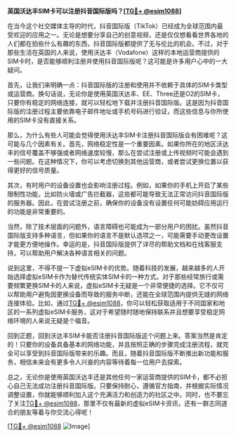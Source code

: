 **英国沃达丰SIM卡可以注册抖音国际版吗？[[TG💪+ @esim1088](https://t.me/s/esim1088)]**

在当今这个社交媒体主导的时代，抖音国际版（TikTok）已经成为全球范围内最受欢迎的应用之一。无论是想要分享自己的创意视频，还是仅仅想看看世界各地的人们都在拍些什么有趣的东西，抖音国际版都提供了无与伦比的机会。不过，对于那些生活在英国的人来说，使用沃达丰（Vodafone）这样的本地运营商提供的SIM卡时，是否能够顺利注册并使用抖音国际版呢？这可能是许多用户心中的一大疑问。

首先，让我们来明确一点：抖音国际版的注册和使用并不依赖于具体的SIM卡类型或运营商。换句话说，无论你是使用英国沃达丰、EE、Three还是O2的SIM卡，只要你有稳定的网络连接，就可以轻松地下载并注册抖音国际版。这是因为抖音国际版的注册过程主要依靠电子邮件地址或手机号码进行验证，而这些信息与你所使用的SIM卡没有直接关系。

那么，为什么有些人可能会觉得使用沃达丰SIM卡注册抖音国际版会有困难呢？这可能与几个因素有关。首先，网络稳定性是一个重要因素。如果你所在的地区沃达丰的信号覆盖不够强或者网络速度较慢，那么在尝试注册或上传视频时可能会遇到一些问题。在这种情况下，你可以考虑切换到其他运营商，或者尝试更换位置以获得更好的信号质量。

其次，有时用户的设备设置也会影响注册过程。例如，如果你的手机上开启了某些限制性功能，比如防火墙或广告拦截器，这些都可能导致无法正常访问抖音国际版的服务器。因此，在尝试注册之前，确保你的设备没有设置任何可能妨碍应用运行的功能是非常重要的。

当然，除了技术层面的问题外，语言障碍也可能成为一部分用户的困扰。虽然抖音国际版支持多种语言，但如果你的语言不是默认选项之一，可能需要手动更改设置才能更方便地操作。幸运的是，抖音国际版提供了详尽的帮助文档和在线客服支持，可以帮助用户解决各种语言相关的问题。

说到这里，不得不提一下虚拟eSIM卡的优势。随着科技的发展，越来越多的人开始选择虚拟eSIM卡作为替代传统实体SIM卡的一种方式。对于那些经常旅行或需要频繁更换SIM卡的人来说，虚拟eSIM卡无疑是一个非常便捷的选择。它不仅可以帮助用户避免因更换设备而导致的服务中断，还能在全球范围内提供无缝的网络连接体验。比如，通过[TG💪+ @esim1088](https://t.me/s/esim1088)，你可以轻松获取适用于不同国家和地区的一系列虚拟eSIM卡服务，这对于希望随时随地保持联系并且想要享受稳定网络环境的人来说无疑是个福音。

回到正题，回到沃达丰SIM卡能否注册抖音国际版这个问题上来。答案当然是肯定的！只要你的设备具备基本的网络功能，并且按照正确的步骤完成注册流程，就完全可以享受到抖音国际版带来的乐趣。而且，随着抖音国际版不断推出新功能和服务，相信未来会有更多令人兴奋的内容等待着每一位用户去探索。

总之，无论你是使用英国沃达丰还是其他任何一家运营商提供的SIM卡，都不必担心自己无法成功注册抖音国际版。只要保持耐心，遵循官方指南，并根据实际情况调整设置，你就能够顺利加入这个充满活力和创造力的社区之中。同时，也不要忘了关注[TG💪+ @esim1088](https://t.me/s/esim1088)，那里不仅有最新的虚拟eSIM卡资讯，还有一群志同道合的朋友等着与你交流心得呢！

[[TG💪+ @esim1088](https://t.me/s/esim1088) ![Image](https://i.postimg.cc/4NQfJmqS/Snipaste-2025-05-13-00-14-12.png)]
